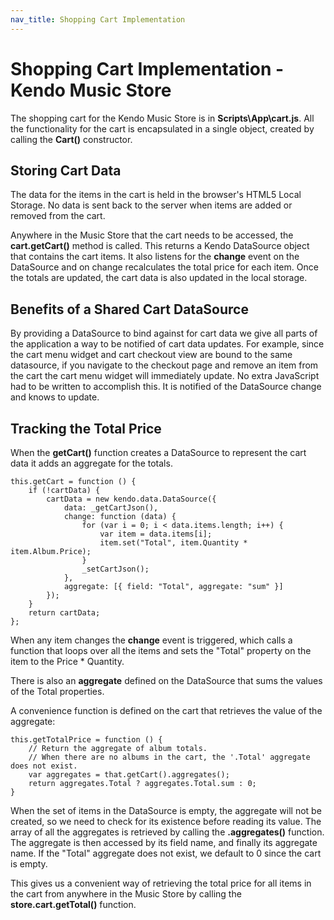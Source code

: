 ```yaml
---
nav_title: Shopping Cart Implementation
---
```


# Shopping Cart Implementation - Kendo Music Store

The shopping cart for the Kendo Music Store is in **Scripts\App\cart.js**.
All the functionality for the cart is encapsulated in a single object, created by calling the **Cart()** constructor.

## Storing Cart Data

The data for the items in the cart is held in the browser's HTML5 Local Storage.
No data is sent back to the server when items are added or removed from the cart.

Anywhere in the Music Store that the cart needs to be accessed, the **cart.getCart()** method is called.
This returns a Kendo DataSource object that contains the cart items.
It also listens for the **change** event on the DataSource and on change recalculates the total price for each item.
Once the totals are updated, the cart data is also updated in the local storage.

## Benefits of a Shared Cart DataSource

By providing a DataSource to bind against for cart data we give all parts of the application a way to be notified
of cart data updates.
For example, since the cart menu widget and cart checkout view are bound to the same datasource, if you navigate
to the checkout page and remove an item from the cart the cart menu widget will immediately update.
No extra JavaScript had to be written to accomplish this. It is notified of the DataSource change and knows to update.

## Tracking the Total Price

When the **getCart()** function creates a DataSource to represent the cart data it adds an aggregate for the totals.

    this.getCart = function () {
        if (!cartData) {
            cartData = new kendo.data.DataSource({
                data: _getCartJson(),
                change: function (data) {
                    for (var i = 0; i < data.items.length; i++) {
                        var item = data.items[i];
                        item.set("Total", item.Quantity * item.Album.Price);
                    }
                    _setCartJson();
                },
                aggregate: [{ field: "Total", aggregate: "sum" }]
            });
        }
        return cartData;
    };

When any item changes the **change** event is triggered, which calls a function that loops over all the items
and sets the "Total" property on the item to the Price * Quantity.

There is also an **aggregate** defined on the DataSource that sums the values of the Total properties.

A convenience function is defined on the cart that retrieves the value of the aggregate:


    this.getTotalPrice = function () {
        // Return the aggregate of album totals.
        // When there are no albums in the cart, the '.Total' aggregate does not exist.
        var aggregates = that.getCart().aggregates();
        return aggregates.Total ? aggregates.Total.sum : 0;
    }

When the set of items in the DataSource is empty, the aggregate will not be created,
so we need to check for its existence before reading its value.
The array of all the aggregates is retrieved by calling the **.aggregates()** function.
The aggregate is then accessed by its field name, and finally its aggregate name.
If the "Total" aggregate does not exist, we default to 0 since the cart is empty.

This gives us a convenient way of retrieving the total price for all items in the cart from anywhere in the Music Store
by calling the **store.cart.getTotal()** function.

